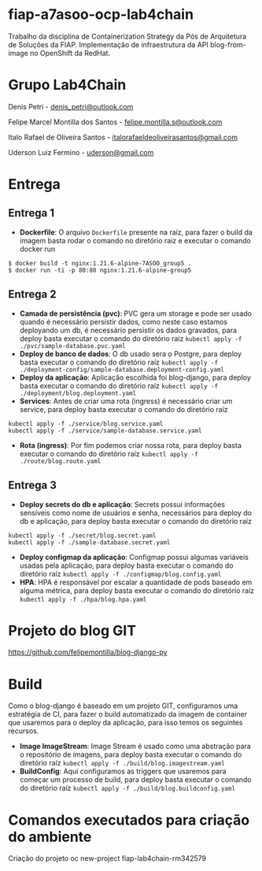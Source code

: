 # fiap-a7asoo-ocp-lab4chain
Trabalho da disciplina de Containerization Strategy da Pós de Arquitetura de Soluções da FIAP. Implementação de infraestrutura da API blog-from-image no OpenShift da RedHat.

# Grupo Lab4Chain
Denis Petri - denis_petri@outlook.com

Felipe Marcel Montilla dos Santos - felipe.montilla.s@outlook.com

Italo Rafael de Oliveira Santos - italorafaeldeoliveirasantos@gmail.com

Uderson Luiz Fermino -  uderson@gmail.com


# Entrega

## Entrega 1

- **Dockerfile**: O arquivo `Dockerfile` presente na raíz, para fazer o 
build da imagem basta rodar o comando no diretório raiz e executar o comando docker run
```
$ docker build -t nginx:1.21.6-alpine-7ASOO_group5 .
$ docker run -ti -p 80:80 nginx:1.21.6-alpine-group5
```

## Entrega 2
- **Camada de persistência (pvc)**: PVC gera um storage e pode ser usado quando é necessário persistir dados, como neste caso estamos deployando um db, é necessário persistir os dados gravados, para deploy basta executar o comando do diretório raíz `kubectl apply -f ./pvc/sample-database.pvc.yaml`
- **Deploy de banco de dados**: O db usado sera o Postgre, para deploy basta executar o comando do diretório raíz `kubectl apply -f ./deployment-config/sample-database.deployment-config.yaml`
- **Deploy da aplicação**: Aplicação escolhida foi blog-django, para deploy basta executar o comando do diretório raíz `kubectl apply -f ./deployment/blog.deployment.yaml`
- **Services**: Antes de criar uma rota (ingress) é necessário criar um service, para deploy basta executar o comando do diretório raíz 
```
kubectl apply -f ./service/blog.service.yaml
kubectl apply -f ./service/sample-database.service.yaml
```
- **Rota (ingress)**: Por fim podemos criar nossa rota, para deploy basta executar o comando do diretório raíz `kubectl apply -f ./route/blog.route.yaml`


## Entrega 3
- **Deploy secrets do db e aplicação**: Secrets possui informações sensíveis como nome de usuários e senha, necessários para deploy do db e aplicação, para deploy basta executar o comando do diretório raíz 
```
kubectl apply -f ./secret/blog.secret.yaml
kubectl apply -f ./sample-database.secret.yaml
```
- **Deploy configmap da aplicação**: Configmap possui algumas variáveis usadas pela aplicação, para deploy basta executar o comando do diretório raíz `kubectl apply -f ./configmap/blog.config.yaml`
- **HPA**: HPA é responsável por escalar a quantidade de pods baseado em alguma métrica, para deploy basta executar o comando do diretório raíz `kubectl apply -f ./hpa/blog.hpa.yaml`


# Projeto do blog GIT
https://github.com/felipemontilla/blog-django-py


# Build
Como o blog-django é baseado em um projeto GIT, configuramos uma estratégia de CI, para fazer o build automatizado da imagem de container que usaremos para o deploy da aplicação, para isso temos os seguintes recursos.
- **Image ImageStream**: Image Stream é usado como uma abstração para o repositório de imagens, para deploy basta executar o comando do diretório raíz `kubectl apply -f ./build/blog.imagestream.yaml`
- **BuildConfig**: Aqui configuramos as triggers que usaremos para começar um processo de build, para deploy basta executar o comando do diretório raíz `kubectl apply -f ./build/blog.buildconfig.yaml`


# Comandos executados para criação do ambiente
Criação do projeto
oc new-project fiap-lab4chain-rm342579
